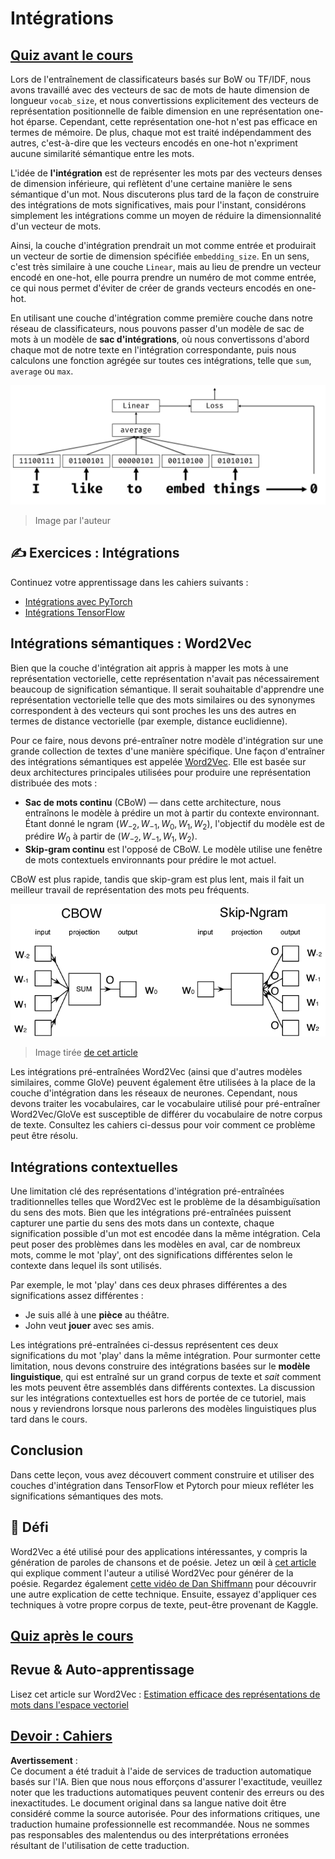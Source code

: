 # Intégrations

## [Quiz avant le cours](https://red-field-0a6ddfd03.1.azurestaticapps.net/quiz/114)

Lors de l'entraînement de classificateurs basés sur BoW ou TF/IDF, nous avons travaillé avec des vecteurs de sac de mots de haute dimension de longueur `vocab_size`, et nous convertissions explicitement des vecteurs de représentation positionnelle de faible dimension en une représentation one-hot éparse. Cependant, cette représentation one-hot n'est pas efficace en termes de mémoire. De plus, chaque mot est traité indépendamment des autres, c'est-à-dire que les vecteurs encodés en one-hot n'expriment aucune similarité sémantique entre les mots.

L'idée de **l'intégration** est de représenter les mots par des vecteurs denses de dimension inférieure, qui reflètent d'une certaine manière le sens sémantique d'un mot. Nous discuterons plus tard de la façon de construire des intégrations de mots significatives, mais pour l'instant, considérons simplement les intégrations comme un moyen de réduire la dimensionnalité d'un vecteur de mots.

Ainsi, la couche d'intégration prendrait un mot comme entrée et produirait un vecteur de sortie de dimension spécifiée `embedding_size`. En un sens, c'est très similaire à une couche `Linear`, mais au lieu de prendre un vecteur encodé en one-hot, elle pourra prendre un numéro de mot comme entrée, ce qui nous permet d'éviter de créer de grands vecteurs encodés en one-hot.

En utilisant une couche d'intégration comme première couche dans notre réseau de classificateurs, nous pouvons passer d'un modèle de sac de mots à un modèle de **sac d'intégrations**, où nous convertissons d'abord chaque mot de notre texte en l'intégration correspondante, puis nous calculons une fonction agrégée sur toutes ces intégrations, telle que `sum`, `average` ou `max`.  

![Image montrant un classificateur d'intégration pour cinq mots en séquence.](../../../../../translated_images/embedding-classifier-example.b77f021a7ee67eeec8e68bfe11636c5b97d6eaa067515a129bfb1d0034b1ac5b.fr.png)

> Image par l'auteur

## ✍️ Exercices : Intégrations

Continuez votre apprentissage dans les cahiers suivants :
* [Intégrations avec PyTorch](../../../../../lessons/5-NLP/14-Embeddings/EmbeddingsPyTorch.ipynb)
* [Intégrations TensorFlow](../../../../../lessons/5-NLP/14-Embeddings/EmbeddingsTF.ipynb)

## Intégrations sémantiques : Word2Vec

Bien que la couche d'intégration ait appris à mapper les mots à une représentation vectorielle, cette représentation n'avait pas nécessairement beaucoup de signification sémantique. Il serait souhaitable d'apprendre une représentation vectorielle telle que des mots similaires ou des synonymes correspondent à des vecteurs qui sont proches les uns des autres en termes de distance vectorielle (par exemple, distance euclidienne).

Pour ce faire, nous devons pré-entraîner notre modèle d'intégration sur une grande collection de textes d'une manière spécifique. Une façon d'entraîner des intégrations sémantiques est appelée [Word2Vec](https://en.wikipedia.org/wiki/Word2vec). Elle est basée sur deux architectures principales utilisées pour produire une représentation distribuée des mots :

 - **Sac de mots continu** (CBoW) — dans cette architecture, nous entraînons le modèle à prédire un mot à partir du contexte environnant. Étant donné le ngram $(W_{-2},W_{-1},W_0,W_1,W_2)$, l'objectif du modèle est de prédire $W_0$ à partir de $(W_{-2},W_{-1},W_1,W_2)$.
 - **Skip-gram continu** est l'opposé de CBoW. Le modèle utilise une fenêtre de mots contextuels environnants pour prédire le mot actuel.

CBoW est plus rapide, tandis que skip-gram est plus lent, mais il fait un meilleur travail de représentation des mots peu fréquents.

![Image montrant à la fois les algorithmes CBoW et Skip-Gram pour convertir des mots en vecteurs.](../../../../../translated_images/example-algorithms-for-converting-words-to-vectors.fbe9207a726922f6f0f5de66427e8a6eda63809356114e28fb1fa5f4a83ebda7.fr.png)

> Image tirée [de cet article](https://arxiv.org/pdf/1301.3781.pdf)

Les intégrations pré-entraînées Word2Vec (ainsi que d'autres modèles similaires, comme GloVe) peuvent également être utilisées à la place de la couche d'intégration dans les réseaux de neurones. Cependant, nous devons traiter les vocabulaires, car le vocabulaire utilisé pour pré-entraîner Word2Vec/GloVe est susceptible de différer du vocabulaire de notre corpus de texte. Consultez les cahiers ci-dessus pour voir comment ce problème peut être résolu.

## Intégrations contextuelles

Une limitation clé des représentations d'intégration pré-entraînées traditionnelles telles que Word2Vec est le problème de la désambiguïsation du sens des mots. Bien que les intégrations pré-entraînées puissent capturer une partie du sens des mots dans un contexte, chaque signification possible d'un mot est encodée dans la même intégration. Cela peut poser des problèmes dans les modèles en aval, car de nombreux mots, comme le mot 'play', ont des significations différentes selon le contexte dans lequel ils sont utilisés.

Par exemple, le mot 'play' dans ces deux phrases différentes a des significations assez différentes :

- Je suis allé à une **pièce** au théâtre.
- John veut **jouer** avec ses amis.

Les intégrations pré-entraînées ci-dessus représentent ces deux significations du mot 'play' dans la même intégration. Pour surmonter cette limitation, nous devons construire des intégrations basées sur le **modèle linguistique**, qui est entraîné sur un grand corpus de texte et *sait* comment les mots peuvent être assemblés dans différents contextes. La discussion sur les intégrations contextuelles est hors de portée de ce tutoriel, mais nous y reviendrons lorsque nous parlerons des modèles linguistiques plus tard dans le cours.

## Conclusion

Dans cette leçon, vous avez découvert comment construire et utiliser des couches d'intégration dans TensorFlow et Pytorch pour mieux refléter les significations sémantiques des mots.

## 🚀 Défi

Word2Vec a été utilisé pour des applications intéressantes, y compris la génération de paroles de chansons et de poésie. Jetez un œil à [cet article](https://www.politetype.com/blog/word2vec-color-poems) qui explique comment l'auteur a utilisé Word2Vec pour générer de la poésie. Regardez également [cette vidéo de Dan Shiffmann](https://www.youtube.com/watch?v=LSS_bos_TPI&ab_channel=TheCodingTrain) pour découvrir une autre explication de cette technique. Ensuite, essayez d'appliquer ces techniques à votre propre corpus de texte, peut-être provenant de Kaggle.

## [Quiz après le cours](https://red-field-0a6ddfd03.1.azurestaticapps.net/quiz/214)

## Revue & Auto-apprentissage

Lisez cet article sur Word2Vec : [Estimation efficace des représentations de mots dans l'espace vectoriel](https://arxiv.org/pdf/1301.3781.pdf)

## [Devoir : Cahiers](assignment.md)

**Avertissement** :  
Ce document a été traduit à l'aide de services de traduction automatique basés sur l'IA. Bien que nous nous efforçons d'assurer l'exactitude, veuillez noter que les traductions automatiques peuvent contenir des erreurs ou des inexactitudes. Le document original dans sa langue native doit être considéré comme la source autorisée. Pour des informations critiques, une traduction humaine professionnelle est recommandée. Nous ne sommes pas responsables des malentendus ou des interprétations erronées résultant de l'utilisation de cette traduction.
